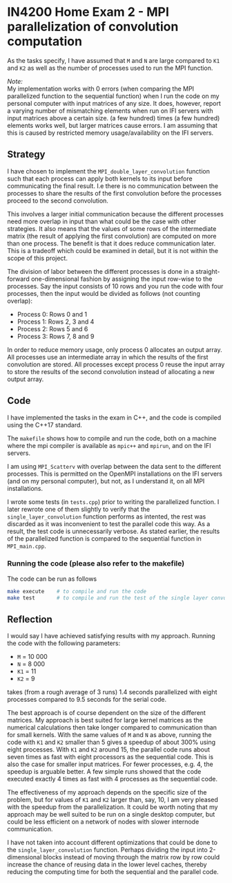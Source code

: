 # IN4200 Home Exam 2 - MPI parallelization of convolution computation

As the tasks specify, I have assumed that `M` and `N` are large compared to
`K1` and `K2` as well as the number of processes used to run the MPI function.

*Note:*<br>
My implementation works with 0 errors (when comparing the MPI parallelized
function to the sequential function) when I run the code on my personal
computer with input matrices of any size. It does, however, report a varying
number of mismatching elements when run on IFI servers with input matrices
above a certain size. (a few hundred) times (a few hundred) elements works
well, but larger matrices cause errors. I am assuming that this is caused by
restricted memory usage/availability on the IFI servers.



## Strategy

I have chosen to implement the `MPI_double_layer_convolution` function such
that each process can apply both kernels to its input before communicating the
final result. I.e there is no communication between the processes to share the
results of the first convolution before the processes proceed to the second
convolution.

This involves a larger initial communication because the different processes
need more overlap in input than what could be the case with other strategies.
It also means that the values of some rows of the intermediate matrix (the
result of applying the first convolution) are computed on more than one
process. The benefit is that it does reduce communication later. This is a
tradeoff which could be examined in detail, but it is not within the scope of
this project.

The division of labor between the different processes is done in a
straight-forward one-dimensional fashion by assigning the input row-wise to the
processes. Say the input consists of 10 rows and you run the code with four
processes, then the input would be divided as follows (not counting overlap):
- Process 0: Rows 0 and 1
- Process 1: Rows 2, 3 and 4
- Process 2: Rows 5 and 6
- Process 3: Rows 7, 8 and 9

In order to reduce memory usage, only process 0 allocates an output array. All
processes use an intermediate array in which the results of the first
convolution are stored. All processes except process 0 reuse the input array to
store the results of the second convolution instead of allocating a new output
array.



## Code

I have implemented the tasks in the exam in C++, and the code is compiled using
the C++17 standard.

The `makefile` shows how to compile and run the code, both on a machine where
the mpi compiler is available as `mpic++` and `mpirun`, and on the IFI servers.

I am using `MPI_Scatterv` with overlap between the data sent to the different
processes. This is permitted on the OpenMPI installations on the IFI servers
(and on my personal computer), but not, as I understand it, on all MPI
installations.

I wrote some tests (in `tests.cpp`) prior to writing the parallelized function.
I later rewrote one of them slightly to verify that the
`single_layer_convolution` function performs as intented, the rest was
discarded as it was inconvenient to test the parallel code this way. As a
result, the test code is unnecessarily verbose. As stated earlier, the results
of the parallelized function is compared to the sequential function in
`MPI_main.cpp`.


### Running the code (please also refer to the makefile)

The code can be run as follows
```bash
make execute    # to compile and run the code
make test       # to compile and run the test of the single layer convolution
```



## Reflection

I would say I have achieved satisfying results with my approach. Running the
code with the following parameters:
- `M` = 10 000
- `N` = 8 000
- `K1` = 11
- `K2` = 9

takes (from a rough average of 3 runs) 1.4 seconds parallelized with eight
processes compared to 9.5 seconds for the serial code.

The best approach is of course dependent on the size of the different matrices.
My approach is best suited for large kernel matrices as the numerical
calculations then take longer compared to communication than for small kernels.
With the same values of `M` and `N` as above, running the code with `K1` and
`K2` smaller than 5 gives a speedup of about 300% using eight processes. With
`K1` and `K2` around 15, the parallel code runs about seven times as fast with
eight processors as the sequential code. This is also the case for smaller
input matrices. For fewer processes, e.g. 4, the speedup is arguable better. A
few simple runs showed that the code executed exactly 4 times as fast with 4
processes as the sequential code.

The effectiveness of my approach depends on the specific size of the problem,
but for values of `K1` and `K2` larger than, say, 10, I am very pleased with
the speedup from the parallelization. It could be worth noting that my approach
may be well suited to be run on a single desktop computer, but could be less
efficient on a network of nodes with slower internode communication.

I have not taken into account different optimizations that could be done to the
`single_layer_convolution` function. Perhaps dividing the input into
2-dimensional blocks instead of moving through the matrix row by row could
increase the chance of reusing data in the lower level caches, thereby reducing
the computing time for both the sequential and the parallel code.
